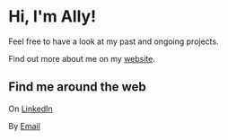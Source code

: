 # Hi, I'm Ally!

Feel free to have a look at my past and ongoing projects.

Find out more about me on my [website](https://www.akouao.github.io).

## Find me around the web

On [LinkedIn](https://www.linkedin.com/in/allyson-kouao)

By [Email](akouao@redhat.com)
